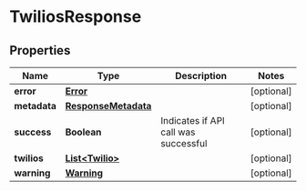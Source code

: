 
# TwiliosResponse

## Properties
Name | Type | Description | Notes
------------ | ------------- | ------------- | -------------
**error** | [**Error**](Error.md) |  |  [optional]
**metadata** | [**ResponseMetadata**](ResponseMetadata.md) |  |  [optional]
**success** | **Boolean** | Indicates if API call was successful |  [optional]
**twilios** | [**List&lt;Twilio&gt;**](Twilio.md) |  |  [optional]
**warning** | [**Warning**](Warning.md) |  |  [optional]



